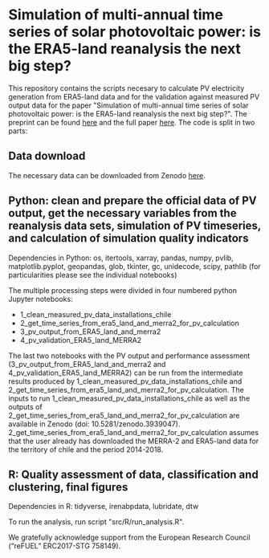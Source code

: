 # Simulation of multi-annual time series of solar photovoltaic power: is the ERA5-land reanalysis the next big step? 
This repository contains the scripts necesary to calculate PV electricity generation from ERA5-land data and for the validation against measured PV output data for the paper "Simulation of multi-annual time series of solar photovoltaic power: is the ERA5-land reanalysis the next big step?". The preprint can be found [here](https://arxiv.org/abs/2003.04131) and the full paper [here](https://www.sciencedirect.com/science/article/pii/S221313882031256X). The code is split in two parts:

## Data download
The necessary data can be downloaded from Zenodo [here](https://zenodo.org/record/3939047#.YCabF2hKg2w).

## Python: clean and prepare the official data of PV output, get the necessary variables from the reanalysis data sets, simulation of PV timeseries, and calculation of simulation quality indicators
Dependencies in Python: os, itertools, xarray, pandas, numpy, pvlib, matplotlib.pyplot, geopandas, glob, tkinter, gc, unidecode, scipy, pathlib (for particularities please see the individual notebooks)

The multiple processing steps were divided in four numbered python Jupyter notebooks: 
- 1_clean_measured_pv_data_installations_chile 
- 2_get_time_series_from_era5_land_and_merra2_for_pv_calculation
- 3_pv_output_from_ERA5_land_and_merra2
- 4_pv_validation_ERA5_land_MERRA2

The last two notebooks with the PV output and performance assessment (3_pv_output_from_ERA5_land_and_merra2 and 4_pv_validation_ERA5_land_MERRA2) can be run from the intermediate results produced by 1_clean_measured_pv_data_installations_chile and 2_get_time_series_from_era5_land_and_merra2_for_pv_calculation. The inputs to run 1_clean_measured_pv_data_installations_chile as well as the outputs of 2_get_time_series_from_era5_land_and_merra2_for_pv_calculation are available in Zenodo (doi: 10.5281/zenodo.3939047). 2_get_time_series_from_era5_land_and_merra2_for_pv_calculation assumes that the user already has downloaded the MERRA-2 and ERA5-land data for the territory of chile and the period 2014-2018.

## R: Quality assessment of data, classification and clustering, final figures
Dependencies in R: tidyverse, irenabpdata, lubridate, dtw

To run the analysis, run script "src/R/run_analysis.R".

We gratefully acknowledge support from the European Research Council (“reFUEL” ERC2017-STG 758149).

